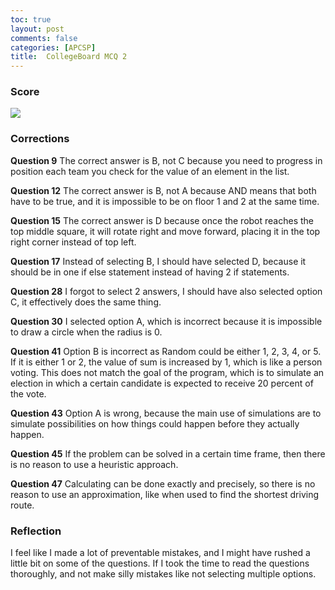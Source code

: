 ```yaml
---
toc: true
layout: post
comments: false
categories: [APCSP]
title:  CollegeBoard MCQ 2
---
```


### Score
![]({{site.baseurl}}/images/csp_mcq2.jpg)

### Corrections
**Question 9**
The correct answer is B, not C because you need to progress in position each team you check for the value of an element in the list.

**Question 12**
The correct answer is B, not A because AND means that both have to be true, and it is impossible to be on floor 1 and 2 at the same time.

**Question 15**
The correct answer is D because once the robot reaches the top middle square, it will rotate right and move forward, placing it in the top right corner instead of top left.

**Question 17**
Instead of selecting B, I should have selected D, because it should be in one if else statement instead of having 2 if statements.

**Question 28**
I forgot to select 2 answers, I should have also selected option C, it effectively does the same thing.

**Question 30**
I selected option A, which is incorrect because it is impossible to draw a circle when the radius is 0.

**Question 41**
Option B is incorrect as Random could be either 1, 2, 3, 4, or 5. If it is either 1 or 2, the value of sum is increased by 1, which is like a person voting. This does not match the goal of the program, which is to simulate an election in which a certain candidate is expected to receive 20 percent of the vote.

**Question 43**
Option A is wrong, because the main use of simulations are to simulate possibilities on how things could happen before they actually happen.

**Question 45**
If the problem can be solved in a certain time frame, then there is no reason to use a heuristic approach.

**Question 47**
Calculating can be done exactly and precisely, so there is no reason to use an approximation, like when used to find the shortest driving route.

### Reflection
I feel like I made a lot of preventable mistakes, and I might have rushed a little bit on some of the questions. If I took the time to read the questions thoroughly, and not make silly mistakes like not selecting multiple options.